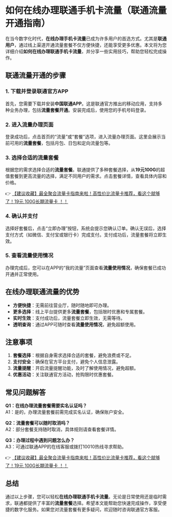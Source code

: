# 如何在线办理联通手机卡流量（联通流量开通指南）

在当今数字化时代，**在线办理手机卡流量**已成为许多用户的首选方式。尤其是**联通用户**，通过线上渠道开通流量套餐不仅方便快捷，还能享受更多优惠。本文将为您详细介绍**如何在线办理联通手机卡流量**，并分享一些实用技巧，帮助您轻松完成操作。

## 联通流量开通的步骤

### 1. 下载并登录联通官方APP
首先，您需要下载并安装**中国联通APP**。这是联通官方推出的移动应用，支持多种业务办理，包括**流量套餐开通**。安装完成后，使用您的手机号码登录。

### 2. 进入流量办理页面
登录成功后，点击首页的“流量”或“套餐”选项，进入流量办理页面。这里会展示当前可用的**流量套餐**，包括月包、日包和定向流量包等。

### 3. 选择合适的流量套餐
根据您的需求选择合适的**流量套餐**。联通提供了多种套餐选择，从**19元100G**的超值套餐到更高流量的选择，满足不同用户的需求。点击套餐详情，查看具体内容和价格。

👉 [【建议收藏】最全聚合流量卡指南来啦！高性价比流量卡推荐，看这个就够了！19元 100G长期流量卡 ！！](https://bit.ly/Liuliangka)

### 4. 确认并支付
选择好套餐后，点击“立即办理”按钮，系统会提示您确认订单。确认无误后，选择支付方式（如微信、支付宝或银行卡）完成支付。支付成功后，流量套餐将立即生效。

### 5. 查看流量使用情况
办理完成后，您可以在APP的“我的流量”页面查看**流量使用情况**，确保套餐已成功开通并正常使用。

## 在线办理联通流量的优势

- **方便快捷**：无需前往营业厅，随时随地即可办理。
- **更多选择**：线上平台提供更多**流量套餐**，包括限时优惠和专属套餐。
- **实时生效**：支付成功后，流量套餐立即生效，无需等待。
- **透明查询**：通过APP可随时查看**流量使用情况**，避免超额使用。

## 注意事项

1. **套餐选择**：根据自身需求选择合适的套餐，避免浪费或不足。
2. **支付安全**：确保在官方平台支付，避免个人信息泄露。
3. **流量提醒**：开启流量提醒功能，及时了解使用情况，避免超额。
4. **优惠活动**：关注联通官方活动，抢购限时优惠套餐。

## 常见问题解答

**Q1：在线办理流量套餐需要实名认证吗？**  
A1：是的，办理流量套餐前需完成实名认证，确保账户安全。

**Q2：流量套餐可以随时取消吗？**  
A2：部分套餐支持随时取消，具体规则请查看套餐详情。

**Q3：办理过程中遇到问题怎么办？**  
A3：可通过联通APP的在线客服或拨打10010热线寻求帮助。

👉 [【建议收藏】最全聚合流量卡指南来啦！高性价比流量卡推荐，看这个就够了！19元 100G长期流量卡 ！！](https://bit.ly/Liuliangka)

## 总结

通过以上步骤，您可以轻松**在线办理联通手机卡流量**。无论是日常使用还是临时需求，联通都提供了丰富的**流量套餐**选择。希望本文能帮助您快速完成操作，享受便捷的数字化服务。如果您对流量套餐有更多疑问，欢迎随时咨询联通官方客服。